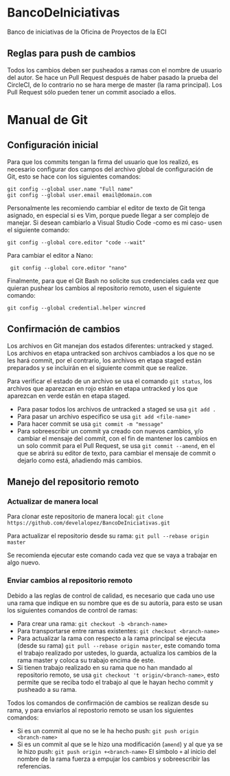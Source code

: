 

# BancoDeIniciativas
Banco de iniciativas de la Oficina de Proyectos de la ECI

## Reglas para push de cambios

Todos los cambios deben ser pusheados a ramas con el nombre de usuario del autor. Se hace un Pull Request después de haber pasado la prueba del CircleCI, de lo contrario no se hara merge de master (la rama principal). Los Pull Request sólo pueden tener un commit asociado a ellos.

# Manual de Git

## Configuración inicial

Para que los commits tengan la firma del usuario que los realizó, es necesario configurar dos campos del archivo global de configuración de Git, esto se hace con los siguientes comandos:

    git config --global user.name "Full name"
    git config --global user.email email@domain.com

Personalmente les recomiendo cambiar el editor de texto de Git tenga asignado, en especial si es Vim, porque puede llegar a ser complejo de manejar. Si desean cambiarlo a Visual Studio Code -como es mi caso- usen el siguiente comando:

    git config --global core.editor "code --wait"

Para cambiar el editor a Nano:

	 git config --global core.editor "nano"

Finalmente, para que el Git Bash no solicite sus credenciales cada vez que quieran pushear los cambios al repositorio remoto, usen el siguiente comando:

    git config --global credential.helper wincred

## Confirmación de cambios

Los archivos en Git manejan dos estados diferentes: untracked y staged. Los archivos en etapa untracked son archivos cambiados a los que no se les hará commit, por el  contrario, los archivos en etapa staged están preparados y se incluirán en el siguiente commit que se realize.

Para verificar el estado de un archivo se usa el comando `git status`, los archivos que aparezcan en rojo están en etapa untracked y los que aparezcan en verde están en etapa staged.

* Para pasar todos los archivos de untracked a staged se usa `git add .`
* Para pasar un archivo especifico se usa `git add <file-name>`
* Para hacer commit se usa `git commit -m "message"`
* Para sobreescribir un commit ya creado con nuevos cambios, y/o cambiar el mensaje del commit, con el fin de mantener los cambios en un solo commit para el Pull Request, se usa `git commit --amend`, en el que se abrirá su editor de texto, para cambiar el mensaje de commit o dejarlo como está, añadiendo más cambios.

## Manejo del repositorio remoto

### Actualizar de manera local

Para clonar este repositorio de manera local:
	`git clone https://github.com/develalopez/BancoDeIniciativas.git`
	
Para actualizar el repositorio desde su rama:
	`git pull --rebase origin master`

Se recomienda ejecutar este comando cada vez que se vaya a trabajar en algo nuevo.

### Enviar cambios al repositorio remoto

Debido a las reglas de control de calidad, es necesario que cada uno use una rama que indique en su nombre que es de su autoría, para esto se usan los siguientes comandos de control de ramas:

* Para crear una rama: `git checkout -b <branch-name>`
* Para transportarse entre ramas existentes: `git checkout <branch-name>`
* Para actualizar la rama con respecto a la rama principal se ejecuta (desde su rama) `git pull --rebase origin master`, este comando toma el trabajo realizado por ustedes, lo guarda, actualiza los cambios de la rama master y coloca su trabajo encima de este.
* Si tienen trabajo realizado en su rama que no han mandado al repositorio remoto, se usa `git checkout 't origin/<branch-name>`, esto permite que se reciba todo el trabajo al que le hayan hecho commit y pusheado a su rama.

Todos los comandos de confirmación de cambios se realizan desde su rama, y para enviarlos al repostorio remoto se usan los siguientes comandos:
* Si es un commit al que no se le ha hecho push: `git push origin <branch-name>`
* Si es un commit al que se le hizo una modificación (`amend`) y al que ya se le hizo push: 
	`git push origin +<branch-name>`
	El simbolo `+` al inicio del nombre de la rama fuerza a empujar los cambios y sobreescribir las referencias.
